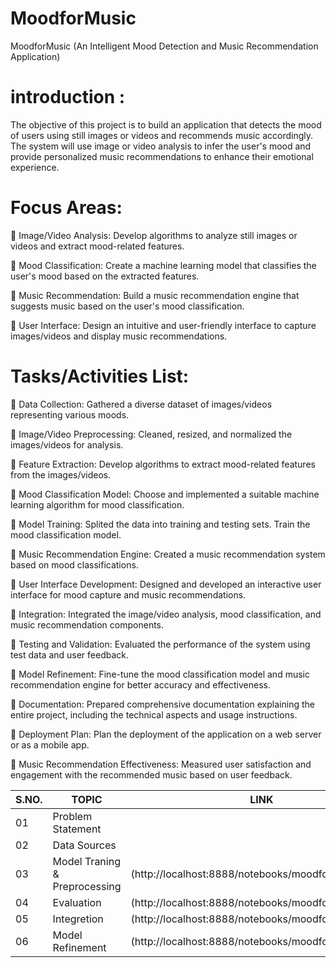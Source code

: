 # MoodforMusic

MoodforMusic (An Intelligent Mood Detection and Music Recommendation Application)
# introduction :
The objective of this project is to build an application that detects the mood of users using still images or videos and recommends music accordingly. The system will use image or video analysis to infer the user's mood and provide personalized music recommendations to enhance their emotional experience.
# Focus Areas:

	Image/Video Analysis: Develop algorithms to analyze still images or videos and extract mood-related features.

	Mood Classification: Create a machine learning model that classifies the user's mood based on the extracted features.

	Music Recommendation: Build a music recommendation engine that suggests music based on the user's mood classification.

	User Interface: Design an intuitive and user-friendly interface to capture images/videos and display music recommendations.

# Tasks/Activities List:
	Data Collection: Gathered a diverse dataset of images/videos representing various moods.

	Image/Video Preprocessing: Cleaned, resized, and normalized the images/videos for analysis.

	Feature Extraction: Develop algorithms to extract mood-related features from the images/videos.

	Mood Classification Model: Choose and implemented a suitable machine learning algorithm for mood classification.

	Model Training: Splited the data into training and testing sets. Train the mood classification model.

	Music Recommendation Engine: Created a music recommendation system based on mood classifications.


	User Interface Development: Designed and developed an interactive user interface for mood capture and music recommendations.

	Integration: Integrated the image/video analysis, mood classification, and music recommendation components.

	Testing and Validation: Evaluated the performance of the system using test data and user feedback.

	Model Refinement: Fine-tune the mood classification model and music recommendation engine for better accuracy and effectiveness.

	Documentation: Prepared comprehensive documentation explaining the entire project, including the technical aspects and usage instructions.

	Deployment Plan: Plan the deployment of the application on a web server or as a mobile app.

 	Music Recommendation Effectiveness: Measured user satisfaction and engagement with the recommended music based on user feedback.

 | S.NO.| TOPIC | LINK |
|-|-|-|
|01| Problem Statement |
|02| Data Sources |
|03| Model Traning & Preprocessing |(http://localhost:8888/notebooks/moodformusic.ipynb)
|04| Evaluation |(http://localhost:8888/notebooks/moodformusic.ipynb)
|05|Integretion |(http://localhost:8888/notebooks/moodformusic.ipynb)
|06| Model Refinement |(http://localhost:8888/notebooks/moodformusic.ipynb)


